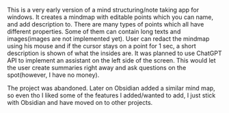 This is a very early version of a mind structuring/note taking app for windows. 
It creates a mindmap with editable points which you can name, and add description to.
There are many types of points which all have different properties. Some of them can contain long texts and images(images are not implemented yet).
User can redact the mindmap using his mouse and if the cursor stays on a point for 1 sec, a short description is shown of what the insides are. 
It was planned to use ChatGPT API to implement an assistant on the left side of the screen. This would let the user create summaries right away and ask questions on the spot(however, I have no money).

The project was abandoned. Later on Obsidian added a similar mind map, so even tho I liked some of the features I added/wanted to add, I just stick with Obsidian and have moved on to other projects.
